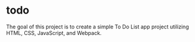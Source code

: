 # todo

The goal of this project is to create a simple To Do List app project utilizing HTML, CSS, JavaScript, and Webpack.